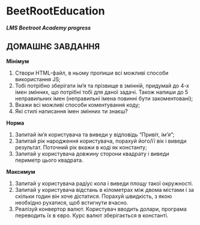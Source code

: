 # BeetRootEducation

**_LMS Beetroot Academy progress_**

## ДОМАШНЄ ЗАВДАННЯ

**Мінімум**

1. Створи HTML-файл, в ньому пропиши всі можливі способи використання JS;
2. Тобі потрібно зберігати ім’я та прізвище в змінній, придумай до 4-х імен змінних, що потрібні тобі для даної задачі. Також напиши до 5 неправильних імен (неправильні імена повинні бути закоментовані);
3. Вкажи всі можливі способи коментування коду;
4. Які стилі написання імен змінних ти знаєш?

**Норма**

1. Запитай ім’я користувача та виведи у відповідь “Привіт, _ім’я_”;
2. Запитай рік народження користувача, порахуй його/її вік і виведи результат. Поточний рік вкажи в коді як константу;
3. Запитай у користувача довжину сторони квадрату і виведи периметр цього квадрата.

**Максимум**

1. Запитай у користувача радіус кола і виведи площу такої окружності.
2. Запитай у користувача відстань в кілометрах між двома містами і за скільки годин він хоче дістатися. Порахуй швидкість, з якою необхідно рухатися, щоб встигнути вчасно.
3. Реалізуй конвертор валют. Користувач вводить долари, програма переводить їх в євро. Курс валют зберігається в константі.
